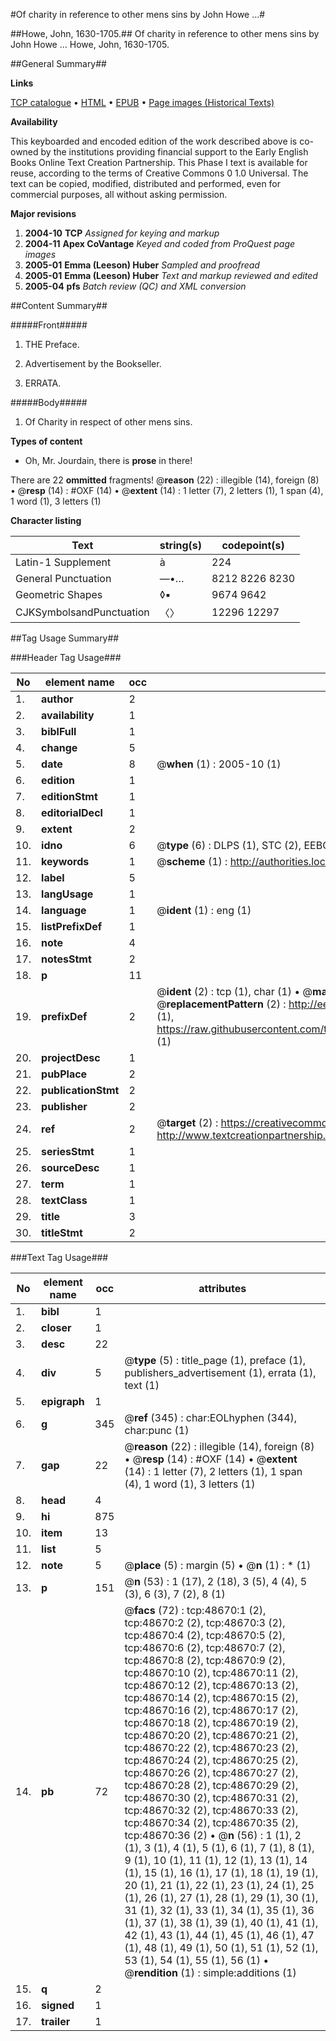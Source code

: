 #Of charity in reference to other mens sins by John Howe ...#

##Howe, John, 1630-1705.##
Of charity in reference to other mens sins by John Howe ...
Howe, John, 1630-1705.

##General Summary##

**Links**

[TCP catalogue](http://www.ota.ox.ac.uk/tcp/)  • 
[HTML](http://tei.it.ox.ac.uk/tcp/Texts-HTML/free/A44/A44684.html)  • 
[EPUB](http://tei.it.ox.ac.uk/tcp/Texts-EPUB/free/A44/A44684.epub) • 
[Page images (Historical Texts)](https://data.historicaltexts.jisc.ac.uk/view?pubId=eebo-11760361e&pageId=eebo-11760361e-48670-1)

**Availability**

This keyboarded and encoded edition of the
	       work described above is co-owned by the institutions
	       providing financial support to the Early English Books
	       Online Text Creation Partnership. This Phase I text is
	       available for reuse, according to the terms of Creative
	       Commons 0 1.0 Universal. The text can be copied,
	       modified, distributed and performed, even for
	       commercial purposes, all without asking permission.

**Major revisions**

1. __2004-10__ __TCP__ *Assigned for keying and markup*
1. __2004-11__ __Apex CoVantage__ *Keyed and coded from ProQuest page images*
1. __2005-01__ __Emma (Leeson) Huber__ *Sampled and proofread*
1. __2005-01__ __Emma (Leeson) Huber__ *Text and markup reviewed and edited*
1. __2005-04__ __pfs__ *Batch review (QC) and XML conversion*

##Content Summary##

#####Front#####

1. THE Preface.

1. Advertisement by the Bookseller.

1. ERRATA.

#####Body#####

1. Of Charity in respect of other mens sins.

**Types of content**

  * Oh, Mr. Jourdain, there is **prose** in there!

There are 22 **ommitted** fragments! 
 @__reason__ (22) : illegible (14), foreign (8)  •  @__resp__ (14) : #OXF (14)  •  @__extent__ (14) : 1 letter (7), 2 letters (1), 1 span (4), 1 word (1), 3 letters (1)

**Character listing**


|Text|string(s)|codepoint(s)|
|---|---|---|
|Latin-1 Supplement|à|224|
|General Punctuation|—•…|8212 8226 8230|
|Geometric Shapes|◊▪|9674 9642|
|CJKSymbolsandPunctuation|〈〉|12296 12297|

##Tag Usage Summary##

###Header Tag Usage###

|No|element name|occ|attributes|
|---|---|---|---|
|1.|__author__|2||
|2.|__availability__|1||
|3.|__biblFull__|1||
|4.|__change__|5||
|5.|__date__|8| @__when__ (1) : 2005-10 (1)|
|6.|__edition__|1||
|7.|__editionStmt__|1||
|8.|__editorialDecl__|1||
|9.|__extent__|2||
|10.|__idno__|6| @__type__ (6) : DLPS (1), STC (2), EEBO-CITATION (1), OCLC (1), VID (1)|
|11.|__keywords__|1| @__scheme__ (1) : http://authorities.loc.gov/ (1)|
|12.|__label__|5||
|13.|__langUsage__|1||
|14.|__language__|1| @__ident__ (1) : eng (1)|
|15.|__listPrefixDef__|1||
|16.|__note__|4||
|17.|__notesStmt__|2||
|18.|__p__|11||
|19.|__prefixDef__|2| @__ident__ (2) : tcp (1), char (1)  •  @__matchPattern__ (2) : ([0-9\-]+):([0-9IVX]+) (1), (.+) (1)  •  @__replacementPattern__ (2) : http://eebo.chadwyck.com/downloadtiff?vid=$1&page=$2 (1), https://raw.githubusercontent.com/textcreationpartnership/Texts/master/tcpchars.xml#$1 (1)|
|20.|__projectDesc__|1||
|21.|__pubPlace__|2||
|22.|__publicationStmt__|2||
|23.|__publisher__|2||
|24.|__ref__|2| @__target__ (2) : https://creativecommons.org/publicdomain/zero/1.0/ (1), http://www.textcreationpartnership.org/docs/. (1)|
|25.|__seriesStmt__|1||
|26.|__sourceDesc__|1||
|27.|__term__|1||
|28.|__textClass__|1||
|29.|__title__|3||
|30.|__titleStmt__|2||


###Text Tag Usage###

|No|element name|occ|attributes|
|---|---|---|---|
|1.|__bibl__|1||
|2.|__closer__|1||
|3.|__desc__|22||
|4.|__div__|5| @__type__ (5) : title_page (1), preface (1), publishers_advertisement (1), errata (1), text (1)|
|5.|__epigraph__|1||
|6.|__g__|345| @__ref__ (345) : char:EOLhyphen (344), char:punc (1)|
|7.|__gap__|22| @__reason__ (22) : illegible (14), foreign (8)  •  @__resp__ (14) : #OXF (14)  •  @__extent__ (14) : 1 letter (7), 2 letters (1), 1 span (4), 1 word (1), 3 letters (1)|
|8.|__head__|4||
|9.|__hi__|875||
|10.|__item__|13||
|11.|__list__|5||
|12.|__note__|5| @__place__ (5) : margin (5)  •  @__n__ (1) : * (1)|
|13.|__p__|151| @__n__ (53) : 1 (17), 2 (18), 3 (5), 4 (4), 5 (3), 6 (3), 7 (2), 8 (1)|
|14.|__pb__|72| @__facs__ (72) : tcp:48670:1 (2), tcp:48670:2 (2), tcp:48670:3 (2), tcp:48670:4 (2), tcp:48670:5 (2), tcp:48670:6 (2), tcp:48670:7 (2), tcp:48670:8 (2), tcp:48670:9 (2), tcp:48670:10 (2), tcp:48670:11 (2), tcp:48670:12 (2), tcp:48670:13 (2), tcp:48670:14 (2), tcp:48670:15 (2), tcp:48670:16 (2), tcp:48670:17 (2), tcp:48670:18 (2), tcp:48670:19 (2), tcp:48670:20 (2), tcp:48670:21 (2), tcp:48670:22 (2), tcp:48670:23 (2), tcp:48670:24 (2), tcp:48670:25 (2), tcp:48670:26 (2), tcp:48670:27 (2), tcp:48670:28 (2), tcp:48670:29 (2), tcp:48670:30 (2), tcp:48670:31 (2), tcp:48670:32 (2), tcp:48670:33 (2), tcp:48670:34 (2), tcp:48670:35 (2), tcp:48670:36 (2)  •  @__n__ (56) : 1 (1), 2 (1), 3 (1), 4 (1), 5 (1), 6 (1), 7 (1), 8 (1), 9 (1), 10 (1), 11 (1), 12 (1), 13 (1), 14 (1), 15 (1), 16 (1), 17 (1), 18 (1), 19 (1), 20 (1), 21 (1), 22 (1), 23 (1), 24 (1), 25 (1), 26 (1), 27 (1), 28 (1), 29 (1), 30 (1), 31 (1), 32 (1), 33 (1), 34 (1), 35 (1), 36 (1), 37 (1), 38 (1), 39 (1), 40 (1), 41 (1), 42 (1), 43 (1), 44 (1), 45 (1), 46 (1), 47 (1), 48 (1), 49 (1), 50 (1), 51 (1), 52 (1), 53 (1), 54 (1), 55 (1), 56 (1)  •  @__rendition__ (1) : simple:additions (1)|
|15.|__q__|2||
|16.|__signed__|1||
|17.|__trailer__|1||
